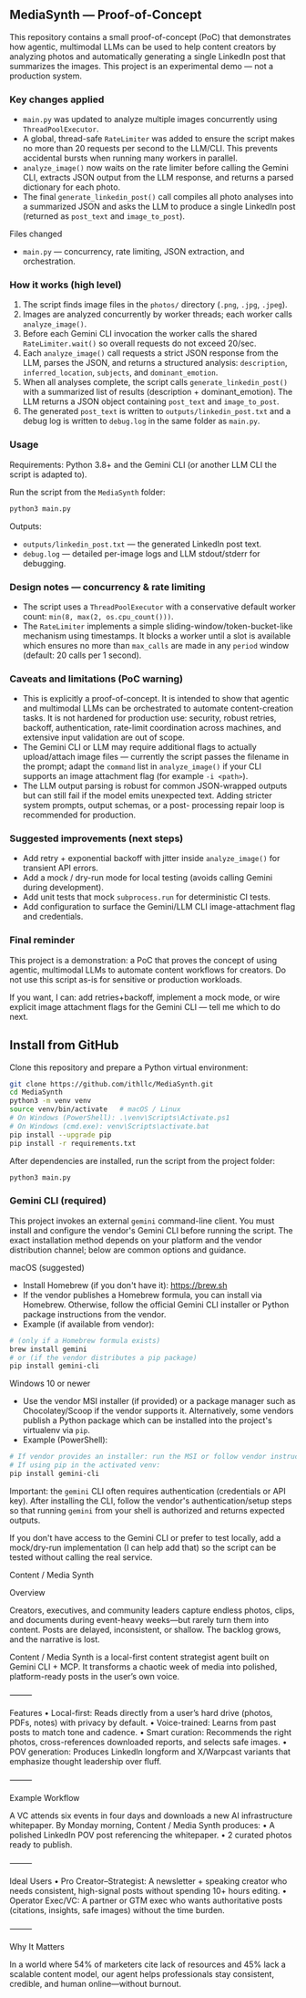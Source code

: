 ## MediaSynth — Proof-of-Concept

This repository contains a small proof-of-concept (PoC) that demonstrates how agentic, multimodal
LLMs can be used to help content creators by analyzing photos and automatically generating a
single LinkedIn post that summarizes the images. This project is an experimental demo — not a
production system.

### Key changes applied
- `main.py` was updated to analyze multiple images concurrently using `ThreadPoolExecutor`.
- A global, thread-safe `RateLimiter` was added to ensure the script makes no more than 20
  requests per second to the LLM/CLI. This prevents accidental bursts when running many
  workers in parallel.
- `analyze_image()` now waits on the rate limiter before calling the Gemini CLI, extracts
  JSON output from the LLM response, and returns a parsed dictionary for each photo.
- The final `generate_linkedin_post()` call compiles all photo analyses into a summarized
  JSON and asks the LLM to produce a single LinkedIn post (returned as `post_text` and
  `image_to_post`).

Files changed
- `main.py` — concurrency, rate limiting, JSON extraction, and orchestration.

### How it works (high level)
1. The script finds image files in the `photos/` directory (`.png`, `.jpg`, `.jpeg`).
2. Images are analyzed concurrently by worker threads; each worker calls `analyze_image()`.
3. Before each Gemini CLI invocation the worker calls the shared `RateLimiter.wait()` so
   overall requests do not exceed 20/sec.
4. Each `analyze_image()` call requests a strict JSON response from the LLM, parses the
   JSON, and returns a structured analysis: `description`, `inferred_location`, `subjects`,
   and `dominant_emotion`.
5. When all analyses complete, the script calls `generate_linkedin_post()` with a summarized
   list of results (description + dominant_emotion). The LLM returns a JSON object containing
   `post_text` and `image_to_post`.
6. The generated `post_text` is written to `outputs/linkedin_post.txt` and a debug log is
   written to `debug.log` in the same folder as `main.py`.

### Usage
Requirements: Python 3.8+ and the Gemini CLI (or another LLM CLI the script is adapted to).

Run the script from the `MediaSynth` folder:

```bash
python3 main.py
```

Outputs:
- `outputs/linkedin_post.txt` — the generated LinkedIn post text.
- `debug.log` — detailed per-image logs and LLM stdout/stderr for debugging.

### Design notes — concurrency & rate limiting
- The script uses a `ThreadPoolExecutor` with a conservative default worker count: `min(8, max(2, os.cpu_count()))`.
- The `RateLimiter` implements a simple sliding-window/token-bucket-like mechanism using timestamps.
  It blocks a worker until a slot is available which ensures no more than `max_calls` are made
  in any `period` window (default: 20 calls per 1 second).

### Caveats and limitations (PoC warning)
- This is explicitly a proof-of-concept. It is intended to show that agentic and multimodal
  LLMs can be orchestrated to automate content-creation tasks. It is not hardened for
  production use: security, robust retries, backoff, authentication, rate-limit coordination
  across machines, and extensive input validation are out of scope.
- The Gemini CLI or LLM may require additional flags to actually upload/attach image files —
  currently the script passes the filename in the prompt; adapt the `command` list in
  `analyze_image()` if your CLI supports an image attachment flag (for example `-i <path>`).
- The LLM output parsing is robust for common JSON-wrapped outputs but can still fail if the
  model emits unexpected text. Adding stricter system prompts, output schemas, or a post-
  processing repair loop is recommended for production.

### Suggested improvements (next steps)
- Add retry + exponential backoff with jitter inside `analyze_image()` for transient API errors.
- Add a mock / dry-run mode for local testing (avoids calling Gemini during development).
- Add unit tests that mock `subprocess.run` for deterministic CI tests.
- Add configuration to surface the Gemini/LLM CLI image-attachment flag and credentials.

### Final reminder
This project is a demonstration: a PoC that proves the concept of using agentic, multimodal
LLMs to automate content workflows for creators. Do not use this script as-is for sensitive
or production workloads.

If you want, I can: add retries+backoff, implement a mock mode, or wire explicit image
attachment flags for the Gemini CLI — tell me which to do next.

## Install from GitHub
Clone this repository and prepare a Python virtual environment:

```bash
git clone https://github.com/ithllc/MediaSynth.git
cd MediaSynth
python3 -m venv venv
source venv/bin/activate   # macOS / Linux
# On Windows (PowerShell): .\venv\Scripts\Activate.ps1
# On Windows (cmd.exe): venv\Scripts\activate.bat
pip install --upgrade pip
pip install -r requirements.txt
```

After dependencies are installed, run the script from the project folder:

```bash
python3 main.py
```

### Gemini CLI (required)
This project invokes an external `gemini` command-line client. You must install and configure
the vendor's Gemini CLI before running the script. The exact installation method depends on
your platform and the vendor distribution channel; below are common options and guidance.

macOS (suggested)
- Install Homebrew (if you don't have it): https://brew.sh
- If the vendor publishes a Homebrew formula, you can install via Homebrew. Otherwise, follow
  the official Gemini CLI installer or Python package instructions from the vendor.
- Example (if available from vendor):

```bash
# (only if a Homebrew formula exists)
brew install gemini
# or (if the vendor distributes a pip package)
pip install gemini-cli
```

Windows 10 or newer
- Use the vendor MSI installer (if provided) or a package manager such as Chocolatey/Scoop if
  the vendor supports it. Alternatively, some vendors publish a Python package which can be
  installed into the project's virtualenv via `pip`.
- Example (PowerShell):

```powershell
# If vendor provides an installer: run the MSI or follow vendor instructions
# If using pip in the activated venv:
pip install gemini-cli
```

Important: the `gemini` CLI often requires authentication (credentials or API key). After
installing the CLI, follow the vendor's authentication/setup steps so that running `gemini`
from your shell is authorized and returns expected outputs.

If you don't have access to the Gemini CLI or prefer to test locally, add a mock/dry-run
implementation (I can help add that) so the script can be tested without calling the real
service.

Content / Media Synth

Overview

Creators, executives, and community leaders capture endless photos, clips, and documents during event-heavy weeks—but rarely turn them into content. Posts are delayed, inconsistent, or shallow. The backlog grows, and the narrative is lost.

Content / Media Synth is a local-first content strategist agent built on Gemini CLI + MCP. It transforms a chaotic week of media into polished, platform-ready posts in the user’s own voice.

⸻

Features
	•	Local-first: Reads directly from a user’s hard drive (photos, PDFs, notes) with privacy by default.
	•	Voice-trained: Learns from past posts to match tone and cadence.
	•	Smart curation: Recommends the right photos, cross-references downloaded reports, and selects safe images.
	•	POV generation: Produces LinkedIn longform and X/Warpcast variants that emphasize thought leadership over fluff.

⸻

Example Workflow

A VC attends six events in four days and downloads a new AI infrastructure whitepaper.
By Monday morning, Content / Media Synth produces:
	•	A polished LinkedIn POV post referencing the whitepaper.
	•	2 curated photos ready to publish.

⸻

Ideal Users
	•	Pro Creator–Strategist: A newsletter + speaking creator who needs consistent, high-signal posts without spending 10+ hours editing.
	•	Operator Exec/VC: A partner or GTM exec who wants authoritative posts (citations, insights, safe images) without the time burden.

⸻

Why It Matters

In a world where 54% of marketers cite lack of resources and 45% lack a scalable content model, our agent helps professionals stay consistent, credible, and human online—without burnout.
